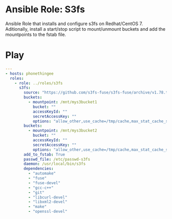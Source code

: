 # Ansible Role: S3fs

Ansible Role that installs and configure s3fs on Redhat/CentOS 7. Aditionally, install a start/stop script to mount/unmount buckets and add the mountpoints to the fstab file.


# Play
```site.yaml
---
- hosts: phonethingee
  roles:
    - role: ../roles/s3fs
      s3fs:
        source: "https://github.com/s3fs-fuse/s3fs-fuse/archive/v1.78.tar.gz"
        buckets:
          - mountpoint: /mnt/mys3bucket1
            bucket: ""
            accessKeyId: ""
            secretAccessKey: ""
            options: "allow_other,use_cache=/tmp/cache,max_stat_cache_size=100000,uid=33,gid=33,umask=002"
        buckets:
          - mountpoint: /mnt/mys3bucket2
            bucket: ""
            accessKeyId: ""
            secretAccessKey: ""
            options: "allow_other,use_cache=/tmp/cache,max_stat_cache_size=100000,uid=33,gid=33,umask=002"
        add_to_fstab: True
        passwd_file: /etc/passwd-s3fs
        daemon: /usr/local/bin/s3fs
        dependencies:
          - "automake"
          - "fuse"
          - "fuse-devel"
          - "gcc-c++"
          - "git"
          - "libcurl-devel"
          - "libxml2-devel"
          - "make"
          - "openssl-devel"
```
